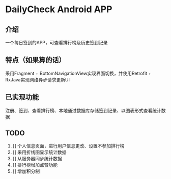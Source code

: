# DailyCheck Android APP

## 介绍
一个每日签到的APP，可查看排行榜及历史签到记录

## 特点（如果算的话）
采用Fragment + BottomNavigationView实现界面切换，并使用Retrofit + RxJava实现网络异步请求更新UI

## 已实现功能
注册、签到、查看排行榜、本地通过数据库存储签到记录、以图表形式查看统计数据

## TODO
1. [] 个人信息页面，进行用户信息更改、设置不参加排行榜
2. [] 采用折线图显示统计数据
3. [] 从服务器同步统计数据
4. [] 排行榜增加点赞功能
5. [] 增加积分制